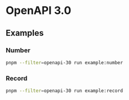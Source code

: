 # OpenAPI 3.0

## Examples

### Number

```sh
pnpm --filter=openapi-30 run example:number
```

### Record

```sh
pnpm --filter=openapi-30 run example:record
```
